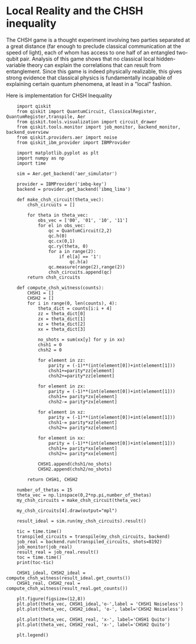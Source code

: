 # Local Reality and the CHSH inequality
The CHSH game is a thought experiment involving two parties separated at a great distance (far enough to preclude classical communication at the speed of light), each of whom has access to one half of an entangled two-qubit pair. Analysis of this game shows that no classical local hidden-variable theory can explain the correlations that can result from entanglement. Since this game is indeed physically realizable, this gives strong evidence that classical physics is fundamentally incapable of explaining certain quantum phenomena, at least in a "local" fashion. 

Here is implementation for CHSH Inequality
```
    import qiskit
    from qiskit import QuantumCircuit, ClassicalRegister, QuantumRegister,transpile, Aer
    from qiskit.tools.visualization import circuit_drawer
    from qiskit.tools.monitor import job_monitor, backend_monitor, backend_overview
    from qiskit.providers.aer import noise
    from qiskit_ibm_provider import IBMProvider

    import matplotlib.pyplot as plt
    import numpy as np
    import time
```


```
    sim = Aer.get_backend('aer_simulator')

    provider = IBMProvider('imbq-key')
    backend = provider.get_backend('ibmq_lima')
```


```
    def make_chsh_circuit(theta_vec):
        chsh_circuits = []

        for theta in theta_vec:
            obs_vec = ['00', '01', '10', '11']
            for el in obs_vec:
                qc = QuantumCircuit(2,2)
                qc.h(0)
                qc.cx(0,1)
                qc.ry(theta, 0)
                for a in range(2):
                    if el[a] == '1':
                        qc.h(a)
                qc.measure(range(2),range(2))
                chsh_circuits.append(qc)
        return chsh_circuits
```


```
    def compute_chsh_witness(counts):
        CHSH1 = []
        CHSH2 = []
        for i in range(0, len(counts), 4):
            theta_dict = counts[i:i + 4]
            zz = theta_dict[0]
            zx = theta_dict[1]
            xz = theta_dict[2]
            xx = theta_dict[3]

            no_shots = sum(xx[y] for y in xx)
            chsh1 = 0
            chsh2 = 0

            for element in zz:
                parity = (-1)**(int(element[0])+int(element[1]))
                chsh1+=parity*zz[element]
                chsh2+=parity*zz[element]
        
            for element in zx:
                parity = (-1)**(int(element[0])+int(element[1]))
                chsh1+= parity*zx[element]
                chsh2-= parity*zx[element]
        
            for element in xz:
                parity = (-1)**(int(element[0])+int(element[1]))
                chsh1-= parity*xz[element]
                chsh2+= parity*xz[element]
        
            for element in xx:
                parity = (-1)**(int(element[0])+int(element[1]))
                chsh1+= parity*xx[element]
                chsh2+= parity*xx[element]
        
            CHSH1.append(chsh1/no_shots)
            CHSH2.append(chsh2/no_shots)

        return CHSH1, CHSH2
```


```
    number_of_thetas = 15
    theta_vec = np.linspace(0,2*np.pi,number_of_thetas)
    my_chsh_circuits = make_chsh_circuit(theta_vec)
```


```
    my_chsh_circuits[4].draw(output="mpl")
```


```
    result_ideal = sim.run(my_chsh_circuits).result()

    tic = time.time()
    transpiled_circuits = transpile(my_chsh_circuits, backend)
    job_real = backend.run(transpiled_circuits, shots=8192)
    job_monitor(job_real)
    result_real = job_real.result()
    toc = time.time()
    print(toc-tic)
```


```
    CHSH1_ideal, CHSH2_ideal = compute_chsh_witness(result_ideal.get_counts())
    CHSH1_real, CHSH2_real = compute_chsh_witness(result_real.get_counts())
```


```
    plt.figure(figsize=(12,8))
    plt.plot(theta_vec, CHSH1_ideal,'o-',label = 'CHSH1 Noiseless')
    plt.plot(theta_vec, CHSH2_ideal, 'o-', label='CHSH2 Noiseless')

    plt.plot(theta_vec, CHSH1_real, 'x-', label='CHSH1 Quito')
    plt.plot(theta_vec, CHSH2_real, 'x-', label='CHSH2 Quito')

    plt.legend()
```


